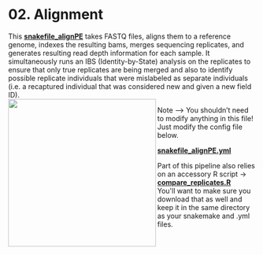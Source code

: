 # 02. Alignment

This [**snakefile_alignPE**]() takes FASTQ files, aligns them to a reference genome, indexes the resulting bams, merges sequencing replicates, and generates resulting read depth information for each sample. It simultaneously runs an IBS (Identity-by-State) analysis on the replicates to ensure that only true replicates are being merged and also to identify possible replicate individuals that were mislabeled as separate individuals (i.e. a recaptured individual that was considered new and given a new field ID).  
 <img align="left" src="Images/01.Alignment-DAG.png" width="300"> 


Note --> You shouldn’t need to modify anything in this file! Just modify the config file below.

[**snakefile_alignPE.yml**]()

Part of this pipeline also relies on an accessory R script -> [**compare_replicates.R**](https://github.com/UCDavis-MECU/Genomic-Methods/blob/main/01.Alignment-SNP-Calling/GBS-RAD/compare_replicates.R) \
You'll want to make sure you download that as well and keep it in the same directory as your snakemake and .yml files.
